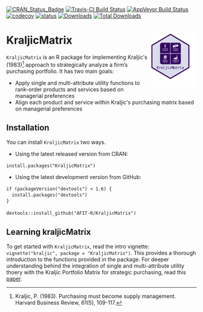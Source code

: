 [![CRAN_Status_Badge](http://www.r-pkg.org/badges/version/KraljicMatrix)](https://cran.r-project.org/package=KraljicMatrix)
[![Travis-CI Build Status](https://travis-ci.org/AFIT-R/KraljicMatrix.svg?branch=master)](https://travis-ci.org/AFIT-R/KraljicMatrix) 
[![AppVeyor Build Status](https://ci.appveyor.com/api/projects/status/github/AFIT-R/KraljicMatrix?branch=master&svg=true)](https://ci.appveyor.com/project/AFIT-R/KraljicMatrix) [![codecov](https://codecov.io/gh/AFIT-R/KraljicMatrix/branch/master/graph/badge.svg)](https://codecov.io/gh/AFIT-R/KraljicMatrix)
[![status](http://joss.theoj.org/papers/10.21105/joss.00170/status.svg)](http://joss.theoj.org/papers/10.21105/joss.00170)
[![Downloads](http://cranlogs.r-pkg.org/badges/KraljicMatrix)](http://cranlogs.r-pkg.org/badges/KraljicMatrix)
[![Total Downloads](http://cranlogs.r-pkg.org/badges/grand-total/KraljicMatrix)](http://cranlogs.r-pkg.org/badges/grand-total/KraljicMatrix)


# KraljicMatrix <img src="tools/kraljicmatrix_logo.png" align="right" width="120" height="139" />
 
`KraljicMatrix` is an R package for implementing Kraljic's (1983)[^kraljic] approach to strategically analyze a firm’s purchasing portfolio.  It has two main goals:

- Apply single and multi-attribute utility functions to rank-order products and services based on managerial preferences
- Align each product and service within Kraljic's purchasing matrix based on managerial preferences


## Installation

You can install `KraljicMatrix` two ways.

- Using the latest released version from CRAN:

```
install.packages("KraljicMatrix")
```

- Using the latest development version from GitHub:

```
if (packageVersion("devtools") < 1.6) {
  install.packages("devtools")
}

devtools::install_github("AFIT-R/KraljicMatrix")
```

## Learning kraljicMatrix

To get started with `KraljicMatrix`, read the intro vignette: `vignette("kraljic", package = "KraljicMatrix")`.  This provides a thorough introduction to the functions provided in the package.  For deeper understanding behind the integration of single and multi-attribute utility thoery with the Kraljic Portfolio Matrix for strategic purchasing, read this [paper](https://www.dropbox.com/s/izxw97rjcu8e2t6/Article%20Submitted%20-%20Revised%20%282016-12-13.docx?dl=0).




[^kraljic]: Kraljic, P. (1983). Purchasing must become supply management. Harvard Business Review, 61(5), 109-117.
